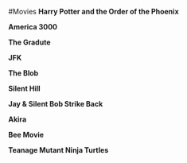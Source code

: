 #Movies
**Harry Potter and the Order of the Phoenix**

**America 3000**

**The Gradute**

**JFK**

**The Blob**

**Silent Hill**

**Jay & Silent Bob Strike Back**

**Akira**

**Bee Movie**

**Teanage Mutant Ninja Turtles**